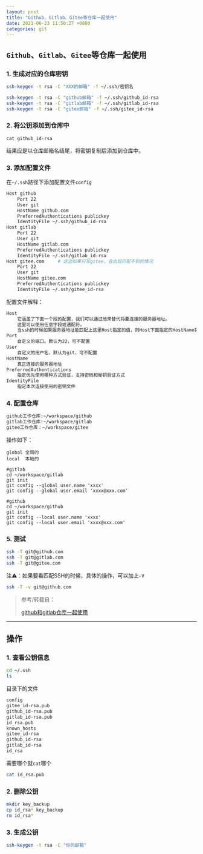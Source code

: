 ```yaml
---
layout: post
title: "Github、Gitlab、Gitee等仓库一起使用"
date: 2021-06-23 11:50:27 +0800
categories: git
---
```




## `Github`、`Gitlab`、`Gitee`等仓库一起使用

### 1. 生成对应的仓库密钥

```bash
ssh-keygen -t rsa -C "XXX的邮箱" -f ~/.ssh/密钥名
```

```bash
ssh-keygen -t rsa -C "github邮箱" -f ~/.ssh/github_id-rsa
ssh-keygen -t rsa -C "gitlab邮箱" -f ~/.ssh/gitlab_id-rsa
ssh-keygen -t rsa -C "gitee邮箱" -f ~/.ssh/gitee_id-rsa
```

### 2. 将公钥添加到仓库中

```
cat github_id-rsa
```

结果应是以仓库邮箱名结尾，将密钥复制后添加到仓库中。

### 3. 添加配置文件

在`~/.ssh`路径下添加配置文件`config`

```bash
Host github
    Port 22
    User git
    HostName github.com
    PreferredAuthentications publickey
    IdentityFile ~/.ssh/github_id-rsa
Host gitlab
    Port 22
    User git
    HostName gitlab.com
    PreferredAuthentications publickey
    IdentityFile ~/.ssh/gitlab_id-rsa
Host gitee.com     # 这边如果只写gitee，会出现匹配不到的情况
    Port 22
    User git
    HostName gitee.com
    PreferredAuthentications publickey
    IdentityFile ~/.ssh/gitee_id-rsa
```

配置文件解释：

```bash
Host
    它涵盖了下面一个段的配置，我们可以通过他来替代将要连接的服务器地址。
    这里可以使用任意字段或通配符。
    当ssh的时候如果服务器地址能匹配上这里Host指定的值，则Host下面指定的HostName将被作为最终的服务器地址使用，并且将使用该Host字段下面配置的所有自定义配置来覆盖默认的`/etc/ssh/ssh_config`配置信息。
Port
    自定义的端口。默认为22，可不配置
User
    自定义的用户名，默认为git，可不配置
HostName
    真正连接的服务器地址
PreferredAuthentications
    指定优先使用哪种方式验证，支持密码和秘钥验证方式
IdentityFile
    指定本次连接使用的密钥文件
```

### 4. 配置仓库

```bash
github工作仓库:~/workspace/github
gitlab工作仓库:~/workspace/gitlab
gitee工作仓库：~/workspace/gitee
```

操作如下：

```
global 全局的
local  本地的

#gitlab
cd ~/workspace/gitlab
git init
git config --global user.name 'xxxx'
git config --global user.email 'xxxx@xxx.com'

#github
cd ~/workspace/github
git init
git config --local user.name 'xxxx'
git config --local user.email 'xxxx@xxx.com'
```

### 5. 测试

```bash
ssh -T git@github.com
ssh -T git@gitlab.com
ssh -T git@gitee.com
```

注⚠️：如果要看匹配SSH的时候，具体的操作，可以加上`-V`

```bash
ssh -T -v git@github.com
```



> 参考/转载自：
>
> [github和gitlab仓库一起使用](https://www.cnblogs.com/bdhk/p/7423329.html)

---

## 操作

### 1. 查看公钥信息

```bash
cd ~/.ssh
ls
```

目录下的文件

```bash
config
gitee_id-rsa.pub	
github_id-rsa.pub	
gitlab_id-rsa.pub	
id_rsa.pub		
known_hosts
gitee_id-rsa	
github_id-rsa		
gitlab_id-rsa		
id_rsa
```

需要哪个就`cat`哪个

```bash
cat id_rsa.pub
```

### 2. 删除公钥

```bash
mkdir key_backup
cp id_rsa* key_backup
rm id_rsa*
```

### 3. 生成公钥

```bash
ssh-keygen -t rsa -C "你的邮箱"
```
